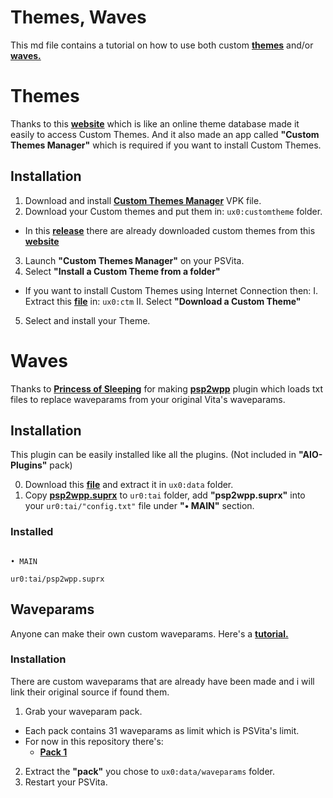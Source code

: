 # Themes, Waves

This md file contains a tutorial on how to use both custom **[themes](https://github.com/ZHassanQ/Vita-Guide/blob/main/Themes-Waves.md#themes)** and/or **[waves.](https://github.com/ZHassanQ/Vita-Guide/blob/main/Themes-Waves.md#waves)**

# Themes

Thanks to this **[website](https://psvt.ovh/index.php)** which is like an online theme database made it easily to access Custom Themes. And it also made an app called **"Custom Themes Manager"** which is required if you want to install Custom Themes.

## Installation

1. Download and install **[Custom Themes Manager](https://github.com/ZHassanQ/Vita-Guide/releases/download/VPK/CTManager.vpk)** VPK file.
2. Download your Custom themes and put them in: `ux0:customtheme` folder.
- In this **[release](https://github.com/ZHassanQ/Vita-Guide/releases/tag/THEM)** there are already downloaded custom themes from this **[website](https://psvt.ovh/index.php)**
3. Launch **"Custom Themes Manager"** on your PSVita.
4. Select **"Install a Custom Theme from a folder"**
- If you want to install Custom Themes using Internet Connection then:
  I. Extract this **[file](https://github.com/ZHassanQ/Vita-Guide/releases/download/THEM/Previews.zip)** in: `ux0:ctm`
  II. Select **"Download a Custom Theme"**
5. Select and install your Theme.

# Waves

Thanks to **[Princess of Sleeping](https://github.com/Princess-of-Sleeping/)** for making **[psp2wpp](https://github.com/Princess-of-Sleeping/psp2wpp)** plugin which loads txt files to replace waveparams from your original Vita's waveparams.


## Installation

This plugin can be easily installed like all the plugins. (Not included in **"AIO-Plugins"** pack)

0. Download this **[file](https://github.com/ZHassanQ/Vita-Guide/releases/download/THEM/waveparam.zip)** and extract it in `ux0:data` folder.
1. Copy **[psp2wpp.suprx](https://github.com/ZHassanQ/Vita-Guide/releases/download/PRX/psp2wpp.suprx)** to `ur0:tai` folder, add **"psp2wpp.suprx"** into your `ur0:tai/"config.txt"` file under **"• MAIN"** section.

### Installed 

```

• MAIN

ur0:tai/psp2wpp.suprx

```


## Waveparams

Anyone can make their own custom waveparams. Here's a **[tutorial.](https://www.reddit.com/r/vitahacks/comments/129o06c/psp2wpp_tutorial/?utm_source=share&utm_medium=ios_app&utm_name=iossmf)**


### Installation

There are custom waveparams that are already have been made and i will link their original source if found them.


1. Grab your waveparam pack.
- Each pack contains 31 waveparams as limit which is PSVita's limit.
- For now in this repository there's:
  - **[Pack 1](https://github.com/ZHassanQ/Vita-Guide/releases/download/Wave/Pack-1.zip)**
2. Extract the **"pack"** you chose to `ux0:data/waveparams` folder.
3. Restart your PSVita.